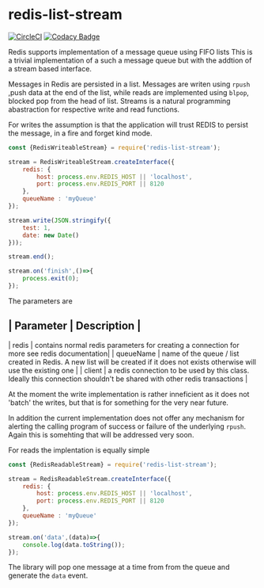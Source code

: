 # redis-list-stream
[![CircleCI](https://circleci.com/gh/nickfloros/redis-list-stream.svg?style=svg)](https://circleci.com/gh/nickfloros/redis-list-stream) [![Codacy Badge](https://api.codacy.com/project/badge/Grade/cf9630a2c0014fce8d5e63a0807d9738)](https://www.codacy.com/app/nickfloros/redis-list-stream?utm_source=github.com&amp;utm_medium=referral&amp;utm_content=nickfloros/redis-stream-list&amp;utm_campaign=Badge_Grade)

Redis supports implementation of a message queue using FIFO lists 
This is a trivial implementation of a such a message queue but with the addtion of a stream based interface. 

Messages in Redis are persisted in a list. Messages are writen using ```rpush``` ,push data at the end of the list, while reads are implemented using ```blpop```, blocked pop from the head of list. Streams is a natural programming abastraction for respective write and read functions. 

For writes the assumption is that the application will trust REDIS to persist the message, in a fire and forget kind mode. 

```javascript
const {RedisWriteableStream} = require('redis-list-stream');

stream = RedisWriteableStream.createInterface({
	redis: {
		host: process.env.REDIS_HOST || 'localhost',
		port: process.env.REDIS_PORT || 8120
	},
	queueName : 'myQueue'
});

stream.write(JSON.stringify({
	test: 1,
	date: new Date()
}));

stream.end();

stream.on('finish',()=>{
	process.exit(0);
});

````

The parameters are 

| Parameter | Description |
---------------------------
| redis  | contains normal redis parameters for creating a connection for more see redis documentation|
| queueName | name of the queue / list created in Redis. A new list will be created if it does not exists otherwise will use the existing one |
| client | a redis connection to be used by this class. Ideally this connection shouldn't be shared with other redis transactions |

At the moment the write implementation is rather inneficient as it does not 'batch' the writes, but that is for something for the very near future.

In addition the current implementation does not offer any mechanism for alerting the calling program of success or failure of the underlying ```rpush```. Again this is somehting that will be addressed very soon.

For reads the implentation is equally simple
```javascript
const {RedisReadableStream} = require('redis-list-stream');

stream = RedisReadableStream.createInterface({
	redis: {
		host: process.env.REDIS_HOST || 'localhost',
		port: process.env.REDIS_PORT || 8120
	},
	queueName : 'myQueue'
});

stream.on('data',(data)=>{
	console.log(data.toString());
});

```
The library will pop one message at a time from from the queue and generate the ```data``` event.

